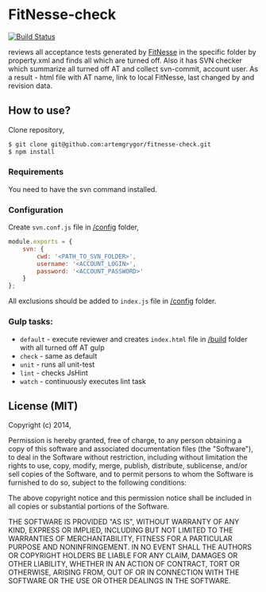 # FitNesse-check

[![Build Status](https://travis-ci.org/artemgrygor/fitnesse-check.svg?branch=master)](https://travis-ci.org/artemgrygor/fitnesse-check)

reviews all acceptance tests generated by [FitNesse](http://fitnesse.org) in the specific folder by property.xml and finds all which are turned off.
Also it has SVN checker which summarize all turned off AT and collect svn-commit, account user.
As a result - html file with AT name, link to local FitNesse, last changed by and revision data.

## How to use?

Clone repository,
```bash
$ git clone git@github.com:artemgrygor/fitnesse-check.git
$ npm install
```
### Requirements
You need to have the svn command installed.

### Configuration
Create `svn.conf.js` file in [/config](/config) folder,
```js
module.exports = {
	svn: {
		cwd: '<PATH_TO_SVN_FOLDER>',
		username: '<ACCOUNT_LOGIN>',
		password: '<ACCOUNT_PASSWORD>'
	}
};
```

All exclusions should be added to `index.js` file in [/config](/config) folder.

### Gulp tasks:
* `default` - execute reviewer and creates `index.html` file in [/build](/build) folder with all turned off AT
gulp 
* `check` - same as default
* `unit` - runs all unit-test
* `lint` - checks JsHint
* `watch` - continuously executes lint task

## License (MIT)
Copyright (c) 2014,

Permission is hereby granted, free of charge, to any person obtaining a copy of this software and associated documentation files (the "Software"), to deal in the Software without restriction, including without limitation the rights to use, copy, modify, merge, publish, distribute, sublicense, and/or sell copies of the Software, and to permit persons to whom the Software is furnished to do so, subject to the following conditions:

The above copyright notice and this permission notice shall be included in all copies or substantial portions of the Software.

THE SOFTWARE IS PROVIDED "AS IS", WITHOUT WARRANTY OF ANY KIND, EXPRESS OR IMPLIED, INCLUDING BUT NOT LIMITED TO THE WARRANTIES OF MERCHANTABILITY, FITNESS FOR A PARTICULAR PURPOSE AND NONINFRINGEMENT. IN NO EVENT SHALL THE AUTHORS OR COPYRIGHT HOLDERS BE LIABLE FOR ANY CLAIM, DAMAGES OR OTHER LIABILITY, WHETHER IN AN ACTION OF CONTRACT, TORT OR OTHERWISE, ARISING FROM, OUT OF OR IN CONNECTION WITH THE SOFTWARE OR THE USE OR OTHER DEALINGS IN THE SOFTWARE.